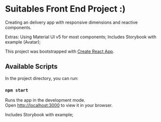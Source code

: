 # Suitables Front End Project :)

Creating an delivery app with responsive dimensions and reactive components.

Extras:
Using Material UI v5 for most components;
Includes Storybook with example (Avatar);


This project was bootstrapped with [Create React App](https://github.com/facebook/create-react-app).

## Available Scripts

In the project directory, you can run:

### `npm start`

Runs the app in the development mode.\
Open [http://localhost:3000](http://localhost:3000) to view it in your browser.


Includes Storybook with example;
